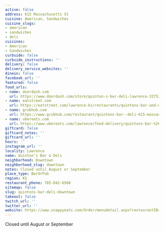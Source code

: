 ```yaml
---
active: false
address: 615 Massachusetts St
cuisine: American, Sandwiches
cuisine_slugs:
- american
- sandwiches
- deli
cuisines:
- American
- Sandwiches
curbside: false
curbside_instructions: ''
delivery: false
delivery_service_websites: ''
dinein: false
facebook_url: ''
featured: false
food_urls:
- name: doordash.com
  url: https://www.doordash.com/store/quinton-s-bar-deli-lawrence-327524/en-US
- name: eatstreet.com
  url: https://eatstreet.com/lawrence-ks/restaurants/quintons-bar-and-deli
- name: grubhub.com
  url: https://www.grubhub.com/restaurant/quintons-bar--deli-615-massachusetts-st-lawrence/1403501
- name: ubereats.com
  url: https://www.ubereats.com/lawrence/food-delivery/quintons-bar-%26-deli/BHXw1CRcR0CSBGlnA2CCaw
giftcard: false
giftcard_notes: ''
giftcard_url: ''
hours: ''
instagram_url: ''
locality: Lawrence
name: Quinton’s Bar & Deli
neighborhood: Downtown
neighborhood_slug: downtown
notes: Closed until August or September
place_type: BarOrPub
region: KS
restaurant_phone: 785-842-6560
sitemap: false
slug: quintons-bar-deli-downtown
takeout: false
twitch_url: ''
twitter_url: ''
website: https://www.snappyeats.com/Order/menudetail.aspx?restaurantID=5020#!/category/
---
```


Closed until August or September